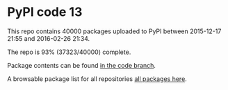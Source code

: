 # PyPI code 13

This repo contains 40000 packages uploaded to PyPI between 
2015-12-17 21:55 and 2016-02-26 21:34.

The repo is 93% (37323/40000) complete.

Package contents can be found [in the code branch](https://github.com/pypi-data/pypi-mirror-13/tree/code/packages).

A browsable package list for all repositories [all packages here](https://pypi-data.github.io/website/repositories/pypi-mirror-13).


